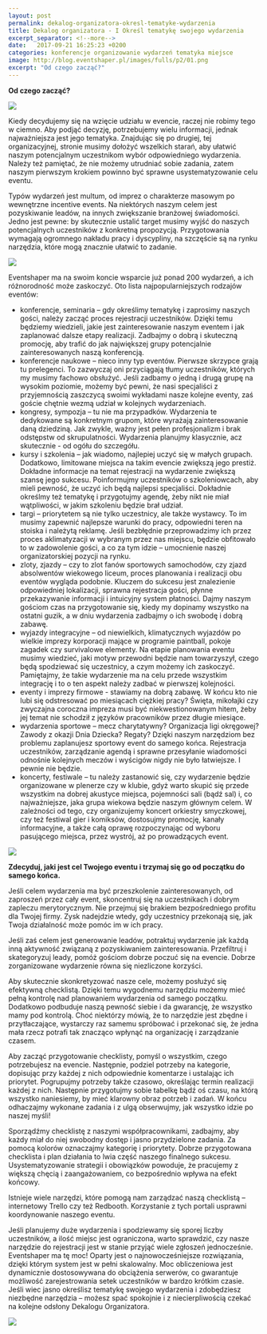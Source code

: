 ```yaml
---
layout: post
permalink: dekalog-organizatora-okresl-tematyke-wydarzenia
title: Dekalog organizatora - I Określ tematykę swojego wydarzenia
excerpt_separator: <!--more-->
date:   2017-09-21 16:25:23 +0200
categories: konferencje organizowanie wydarzeń tematyka miejsce
image: http://blog.eventshaper.pl/images/fulls/p2/01.png
excerpt: "Od czego zacząć?"
---
```


**Od czego zacząć?**

<img src="/images/fulls/p3/01.png" class="fit image">

<!--more-->

Kiedy decydujemy się na wzięcie udziału w evencie, raczej nie robimy tego w ciemno. Aby podjąć decyzję, potrzebujemy wielu informacji, jednak najważniejsza jest jego tematyka. Znajdując się po drugiej, tej organizacyjnej, stronie musimy dołożyć wszelkich starań, aby ułatwić naszym potencjalnym uczestnikom wybór odpowiedniego wydarzenia. Należy też pamiętać, że nie możemy utrudniać sobie zadania, zatem naszym pierwszym krokiem powinno być sprawne usystematyzowanie celu eventu.



Typów wydarzeń jest multum, od imprez o charakterze masowym po wewnętrzne incentive events. Na niektórych naszym celem jest pozyskiwanie leadów, na innych zwiększanie branżowej świadomości. Jedno jest pewne: by skutecznie ustalić target musimy wyjść do naszych potencjalnych uczestników z konkretną propozycją. Przygotowania wymagają ogromnego nakładu pracy i dyscypliny, na szczęście są na rynku narzędzia, które mogą znacznie ułatwić to zadanie.

<img src="/images/fulls/p3/02.png" class="fit image">

Eventshaper ma na swoim koncie wsparcie już ponad 200 wydarzeń, a ich różnorodność może zaskoczyć. Oto lista najpopularniejszych rodzajów eventów:

- konferencje, seminaria – gdy określimy tematykę i zaprosimy naszych gości, należy zacząć proces rejestracji uczestników. Dzięki temu będziemy wiedzieli, jakie jest zainteresowanie naszym eventem i jak zaplanować dalsze etapy realizacji. Zadbajmy o dobrą i skuteczną promocję, aby trafić do jak największej grupy potencjalnie zainteresowanych naszą konferencją.
- konferencje naukowe – nieco inny typ eventów. Pierwsze skrzypce grają tu prelegenci. To zazwyczaj oni przyciągają tłumy uczestników, których my musimy fachowo obsłużyć. Jeśli zadbamy o jedną i drugą grupę na wysokim poziomie, możemy być pewni, że nasi specjaliści z przyjemnością zaszczycą swoimi wykładami nasze kolejne eventy, zaś goście chętnie wezmą udział w kolejnych wydarzeniach.
- kongresy, sympozja – tu nie ma przypadków. Wydarzenia te dedykowane są konkretnym grupom, które wyrażają zainteresowanie daną dziedziną. Jak zwykle, ważny jest pełen profesjonalizm i brak odstępstw od skrupulatności. Wydarzenia planujmy klasycznie, acz skutecznie  - od ogółu do szczegółu.
- kursy i szkolenia – jak wiadomo, najlepiej uczyć się w małych grupach. Dodatkowo, limitowane miejsca na takim evencie zwiększą jego prestiż. Dokładne informacje na temat rejestracji na wydarzenie zwiększą szansę jego sukcesu. Poinformujmy uczestników o szkoleniowcach, aby mieli pewność, że uczyć ich będą najlepsi specjaliści. Dokładnie określmy też tematykę i przygotujmy agendę,  żeby nikt nie miał wątpliwości, w jakim szkoleniu będzie brał udział.
- targi – priorytetem są nie tylko uczestnicy, ale także wystawcy. To im musimy zapewnić najlepsze warunki do pracy, odpowiedni teren na stoiska i należytą reklamę. Jeśli bezbłędnie przeprowadzimy ich przez proces aklimatyzacji w wybranym przez nas miejscu, będzie obfitowało to w zadowolenie gości, a co za tym idzie – umocnienie naszej organizatorskiej pozycji na rynku.
- zloty, zjazdy – czy to zlot fanów sportowych samochodów, czy zjazd absolwentów wiekowego liceum, proces planowania i realizacji obu eventów wygląda podobnie. Kluczem do sukcesu jest znalezienie odpowiedniej lokalizacji, sprawna rejestracja gości, płynne przekazywanie informacji i intuicyjny system płatności. Dajmy naszym gościom czas na przygotowanie się, kiedy my dopinamy wszystko na ostatni guzik, a w dniu wydarzenia zadbajmy o ich swobodę i dobrą zabawę.
- wyjazdy integracyjne – od niewielkich, klimatycznych wyjazdów po wielkie imprezy korporacji mające w programie paintball, pokoje zagadek czy survivalowe elementy. Na etapie planowania eventu musimy wiedzieć, jaki motyw przewodni będzie nam towarzyszył, czego będą spodziewać się uczestnicy, a czym możemy ich zaskoczyć. Pamiętajmy, że takie wydarzenie ma na celu przede wszystkim integrację i to o ten aspekt należy zadbać w pierwszej kolejności.
- eventy i imprezy firmowe  - stawiamy na dobrą zabawę. W końcu kto nie lubi się odstresować po miesiącach ciężkiej pracy? Święta, mikołajki czy zwyczajna coroczna impreza musi być niekwestionowanym hitem, żeby jej temat nie schodził z języków pracowników przez długie miesiące.
- wydarzenia sportowe – mecz charytatywny? Organizacja ligi okręgowej? Zawody z okazji Dnia Dziecka? Regaty? Dzięki naszym narzędziom bez problemu zaplanujesz sportowy event do samego końca. Rejestracja uczestników, zarządzanie agendą i sprawne przesyłanie wiadomości odnośnie kolejnych meczów i wyścigów nigdy nie było łatwiejsze. I pewnie nie będzie.
- koncerty, festiwale – tu należy zastanowić się, czy wydarzenie będzie organizowane w plenerze czy w klubie, gdyż warto skupić się przede wszystkim na dobrej akustyce miejsca, pojemności sali (bądź sal) i, co najważniejsze, jaka grupa wiekowa będzie naszym głównym celem. W zależności od tego, czy organizujemy koncert orkiestry smyczkowej, czy też festiwal gier i komiksów, dostosujmy promocję, kanały informacyjne, a także całą oprawę rozpoczynając od wyboru pasującego miejsca, przez wystrój, aż po prowadzących event.

<img src="/images/fulls/p3/03.png" class="fit image">

**Zdecyduj, jaki jest cel Twojego eventu i trzymaj się go od początku do samego końca.**

Jeśli celem wydarzenia ma być przeszkolenie zainteresowanych, od zaproszeń przez cały event, skoncentruj się na uczestnikach i dobrym zapleczu merytorycznym. Nie przejmuj się brakiem bezpośredniego profitu dla Twojej firmy. Zysk nadejdzie wtedy, gdy uczestnicy przekonają się, jak Twoja działalność może pomóc im w ich pracy.

Jeśli zaś celem jest generowanie leadów, potraktuj wydarzenie jak każdą inną aktywność związaną z pozyskiwaniem zainteresowania. Przefiltruj i skategoryzuj leady, pomóż gościom dobrze poczuć się na evencie. Dobrze zorganizowane wydarzenie równa się niezliczone korzyści.



Aby skutecznie skonkretyzować nasze cele, możemy posłużyć się efektywną checklistą. Dzięki temu wygodnemu narzędziu możemy mieć pełną kontrolę nad planowaniem wydarzenia od samego początku. Dodatkowo podbuduje naszą pewność siebie i da gwarancję, że wszystko mamy pod kontrolą. Choć niektórzy mówią, że to narzędzie jest zbędne i przytłaczające, wystarczy raz samemu spróbować i przekonać się, że jedna mała rzecz potrafi tak znacząco wpłynąć na organizację i zarządzanie czasem.

Aby zacząć przygotowanie checklisty, pomyśl o wszystkim, czego potrzebujesz na evencie. Następnie, podziel potrzeby na kategorie, dopisując przy każdej z nich odpowiednie komentarze i ustalając ich priorytet. Pogrupujmy potrzeby także czasowo, określając termin realizacji każdej z nich. Następnie przygotujmy sobie tabelkę bądź oś czasu, na którą wszystko naniesiemy, by mieć klarowny obraz potrzeb i zadań. W końcu odhaczajmy wykonane zadania i z ulgą obserwujmy, jak wszystko idzie po naszej myśli!

Sporządźmy checklistę z naszymi współpracownikami, zadbajmy, aby każdy miał do niej swobodny dostęp i jasno przydzielone zadania. Za pomocą kolorów oznaczajmy kategorię i priorytety. Dobrze przygotowana checklista i plan działania to lwia część naszego finalnego sukcesu. Usystematyzowanie strategii i obowiązków powoduje, że pracujemy z większą chęcią i zaangażowaniem, co bezpośrednio wpływa na efekt końcowy.

Istnieje wiele narzędzi, które pomogą nam zarządzać naszą checklistą – internetowy Trello czy też Redbooth. Korzystanie z tych portali usprawni koordynowanie naszego eventu.

Jeśli planujemy duże wydarzenia i spodziewamy się sporej liczby uczestników, a ilość miejsc jest ograniczona, warto sprawdzić, czy nasze narzędzie do rejestracji jest w stanie przyjąć wiele zgłoszeń jednocześnie. Eventshaper ma tę moc! Oparty jest o najnowocześniejsze rozwiązania, dzięki którym system jest w pełni skalowalny. Moc obliczeniowa jest dynamicznie dostosowywana do obciążenia serwerów, co gwarantuje możliwość zarejestrowania setek uczestników w bardzo krótkim czasie. Jeśli wiec jasno określisz tematykę swojego wydarzenia i zdobędziesz niezbędne narzędzia – możesz spać spokojnie i z niecierpliwością czekać na kolejne odsłony Dekalogu Organizatora.

<img src="/images/fulls/p3/04.png" class="fit image">